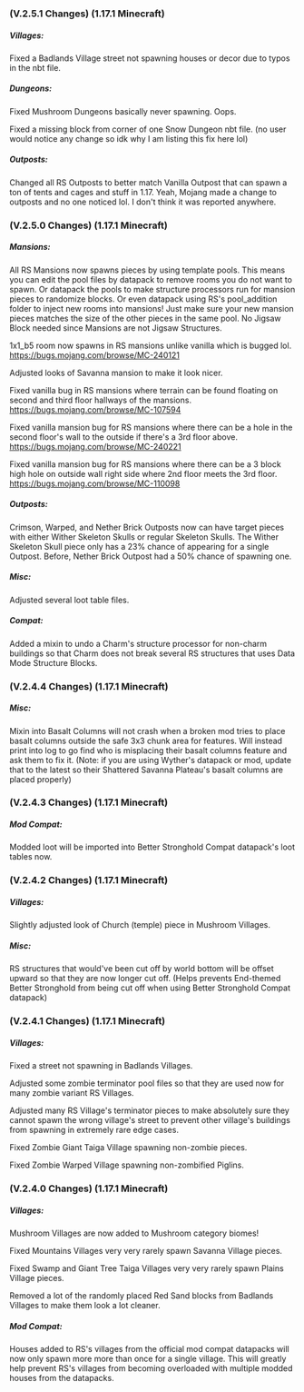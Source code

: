 ### **(V.2.5.1 Changes) (1.17.1 Minecraft)**

##### Villages:
Fixed a Badlands Village street not spawning houses or decor due to typos in the nbt file.

##### Dungeons:
Fixed Mushroom Dungeons basically never spawning. Oops.

Fixed a missing block from corner of one Snow Dungeon nbt file. (no user would notice any change so idk why I am listing this fix here lol)

##### Outposts:
Changed all RS Outposts to better match Vanilla Outpost that can spawn a ton of tents and cages and stuff in 1.17.
 Yeah, Mojang made a change to outposts and no one noticed lol. I don't think it was reported anywhere.


### **(V.2.5.0 Changes) (1.17.1 Minecraft)**

##### Mansions:
All RS Mansions now spawns pieces by using template pools. This means you can edit the pool files by datapack to
 remove rooms you do not want to spawn. Or datapack the pools to make structure processors run for mansion pieces to randomize blocks.
 Or even datapack using RS's pool_addition folder to inject new rooms into mansions!
 Just make sure your new mansion pieces matches the size of the other pieces in the same pool.
 No Jigsaw Block needed since Mansions are not Jigsaw Structures.

1x1_b5 room now spawns in RS mansions unlike vanilla which is bugged lol. https://bugs.mojang.com/browse/MC-240121

Adjusted looks of Savanna mansion to make it look nicer.

Fixed vanilla bug in RS mansions where terrain can be found floating on second and third floor hallways of the mansions. https://bugs.mojang.com/browse/MC-107594

Fixed vanilla mansion bug for RS mansions where there can be a hole in the second floor's wall to the outside if there's a 3rd floor above. https://bugs.mojang.com/browse/MC-240221

Fixed vanilla mansion bug for RS mansions where there can be a 3 block high hole on outside wall right side where 2nd floor meets the 3rd floor. https://bugs.mojang.com/browse/MC-110098

##### Outposts:
Crimson, Warped, and Nether Brick Outposts now can have target pieces with either Wither Skeleton Skulls or regular Skeleton Skulls.
 The Wither Skeleton Skull piece only has a 23% chance of appearing for a single Outpost. Before, Nether Brick Outpost had a 50% chance of spawning one.

##### Misc:
Adjusted several loot table files.

##### Compat:
Added a mixin to undo a Charm's structure processor for non-charm buildings so that Charm does not break several RS structures that uses Data Mode Structure Blocks.


### **(V.2.4.4 Changes) (1.17.1 Minecraft)**

##### Misc:
Mixin into Basalt Columns will not crash when a broken mod tries to place basalt columns outside the safe 3x3 chunk area for features.
 Will instead print into log to go find who is misplacing their basalt columns feature and ask them to fix it.
 (Note: if you are using Wyther's datapack or mod, update that to the latest so their Shattered Savanna Plateau's basalt columns are placed properly)


### **(V.2.4.3 Changes) (1.17.1 Minecraft)**

##### Mod Compat:
Modded loot will be imported into Better Stronghold Compat datapack's loot tables now.


### **(V.2.4.2 Changes) (1.17.1 Minecraft)**

##### Villages:
Slightly adjusted look of Church (temple) piece in Mushroom Villages.

##### Misc:
RS structures that would've been cut off by world bottom will be offset upward so that they are now longer cut off.
 (Helps prevents End-themed Better Stronghold from being cut off when using Better Stronghold Compat datapack)


### **(V.2.4.1 Changes) (1.17.1 Minecraft)**

##### Villages:
Fixed a street not spawning in Badlands Villages.

Adjusted some zombie terminator pool files so that they are used now for many zombie variant RS Villages.

Adjusted many RS Village's terminator pieces to make absolutely sure they cannot spawn the wrong village's street to prevent other village's buildings from spawning in extremely rare edge cases.

Fixed Zombie Giant Taiga Village spawning non-zombie pieces.

Fixed Zombie Warped Village spawning non-zombified Piglins.


### **(V.2.4.0 Changes) (1.17.1 Minecraft)**

##### Villages:
Mushroom Villages are now added to Mushroom category biomes!

Fixed Mountains Villages very very rarely spawn Savanna Village pieces.

Fixed Swamp and Giant Tree Taiga Villages very very rarely spawn Plains Village pieces.

Removed a lot of the randomly placed Red Sand blocks from Badlands Villages to make them look a lot cleaner.

##### Mod Compat:
Houses added to RS's villages from the official mod compat datapacks will now only spawn more more than once for a single village.
 This will greatly help prevent RS's villages from becoming overloaded with multiple modded houses from the datapacks.